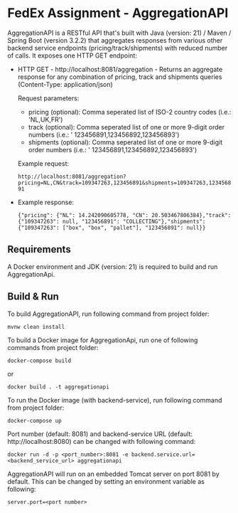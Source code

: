 # FedEx Assignment - AggregationAPI

<p>AggregationAPI is a RESTful API that's built with Java (version: 21) / Maven / Spring Boot (version 3.2.2)
that aggregates responses from various other backend service endpoints (pricing/track/shipments) with reduced number of
calls. It exposes one HTTP GET endpoint:</p>

- HTTP GET - http://localhost:8081/aggregation - Returns an aggregate response for any combination of pricing, track and
  shipments queries (Content-Type:
  application/json)

  <p>Request parameters:</p>

    - pricing (optional): Comma seperated list of ISO-2 country codes (i.e.: 'NL,UK,FR')
    - track (optional): Comma seperated list of one or more 9-digit order numbers (i.e.: '
      123456891,123456892,123456893')
    - shipments (optional): Comma seperated list of one or more 9-digit order numbers (i.e.: '
      123456891,123456892,123456893')

    <p>Example request:</p>
  
    ```http://localhost:8081/aggregation?pricing=NL,CN&track=109347263,123456891&shipments=109347263,123456891```
- 
    <p>Example response:</p>

    ```{"pricing": {"NL": 14.242090605778, "CN": 20.503467806384},"track": {"109347263": null, "123456891": "COLLECTING"},"shipments": {"109347263": ["box", "box", "pallet"], "123456891": null}}```

## Requirements

A Docker environment and JDK (version: 21) is required to build and run AggregationApi.

## Build & Run

<p>To build AggregationAPI, run following command from project folder:</p>

```mvnw clean install```

<p>To build a Docker image for AggregationApi, run one of following commands from project folder:

```docker-compose build```

or

```docker build . -t aggregationapi```

<p>To run the Docker image (with backend-service), run following command from project folder:

```docker-compose up```

<p>Port number (default: 8081) and backend-service URL  (default: http://localhost:8080) can be changed with following command:</p>

```docker run -d -p <port_number>:8081 -e backend.service.url=<backend_service_url> aggregationapi```

AggregationAPI will run on an embedded Tomcat server on port 8081 by default. This can be changed by setting an
environment variable as following:

```server.port=<port number>```
